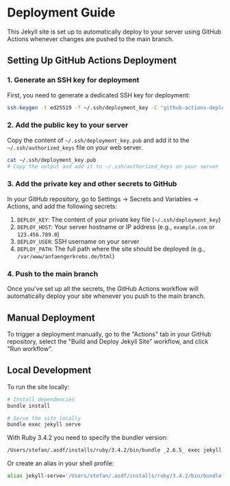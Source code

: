 # Deployment Guide

This Jekyll site is set up to automatically deploy to your server using GitHub Actions whenever changes are pushed to the main branch.

## Setting Up GitHub Actions Deployment

### 1. Generate an SSH key for deployment

First, you need to generate a dedicated SSH key for deployment:

```bash
ssh-keygen -t ed25519 -f ~/.ssh/deployment_key -C "github-actions-deploy"
```

### 2. Add the public key to your server

Copy the content of `~/.ssh/deployment_key.pub` and add it to the `~/.ssh/authorized_keys` file on your web server.

```bash
cat ~/.ssh/deployment_key.pub
# Copy the output and add it to ~/.ssh/authorized_keys on your server
```

### 3. Add the private key and other secrets to GitHub

In your GitHub repository, go to Settings → Secrets and Variables → Actions, and add the following secrets:

1. `DEPLOY_KEY`: The content of your private key file (`~/.ssh/deployment_key`)
2. `DEPLOY_HOST`: Your server hostname or IP address (e.g., `example.com` or `123.456.789.0`)
3. `DEPLOY_USER`: SSH username on your server
4. `DEPLOY_PATH`: The full path where the site should be deployed (e.g., `/var/www/anfaengerkrebs.de/html`)

### 4. Push to the main branch

Once you've set up all the secrets, the GitHub Actions workflow will automatically deploy your site whenever you push to the main branch.

## Manual Deployment

To trigger a deployment manually, go to the "Actions" tab in your GitHub repository, select the "Build and Deploy Jekyll Site" workflow, and click "Run workflow".

## Local Development

To run the site locally:

```bash
# Install dependencies
bundle install

# Serve the site locally
bundle exec jekyll serve
```

With Ruby 3.4.2 you need to specify the bundler version:

```bash
/Users/stefan/.asdf/installs/ruby/3.4.2/bin/bundle _2.6.5_ exec jekyll serve
```

Or create an alias in your shell profile:

```bash
alias jekyll-serve='/Users/stefan/.asdf/installs/ruby/3.4.2/bin/bundle _2.6.5_ exec jekyll serve'
``` 